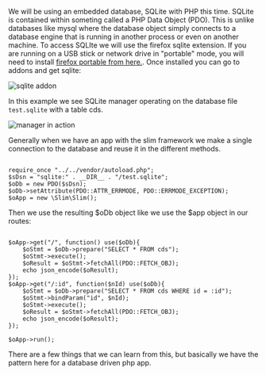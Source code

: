 We will be using an embedded database, SQLite with PHP this time. SQLite is contained within someting called a PHP Data Object (PDO). This is unlike databases like mysql where the database object simply connects to a database engine that is running in another process or even on another machine. To access SQLIte we will use the firefox sqlite extension. If you are running on a USB stick or network drive in "portable" mode, you will need to install [firefox portable from here.](http://portableapps.com/apps/internet/firefox_portable). Once installed you can go to addons and get sqlite:

![sqlite addon](https://rhildred.github.io/courses/PROG8020/sqlite.png "sqlite addon")

In this example we see SQLite manager operating on the database file `test.sqlite` with a table cds.

![manager in action](https://rhildred.github.io/courses/PROG8020/cdsTable.png "manager in action")

Generally when we have an app with the slim framework we make a single connection to the database and reuse it in the different methods.

```

require_once "../../vendor/autoload.php";
$sDsn = "sqlite:" . __DIR__ . "/test.sqlite";
$oDb = new PDO($sDsn);
$oDb->setAttribute(PDO::ATTR_ERRMODE, PDO::ERRMODE_EXCEPTION);
$oApp = new \Slim\Slim();

```

Then we use the resulting $oDb object like we use the $app object in our routes:

```

$oApp->get("/", function() use($oDb){
    $oStmt = $oDb->prepare("SELECT * FROM cds");
    $oStmt->execute();
    $oResult = $oStmt->fetchAll(PDO::FETCH_OBJ);
    echo json_encode($oResult);
});
$oApp->get("/:id", function($nId) use($oDb){
    $oStmt = $oDb->prepare("SELECT * FROM cds WHERE id = :id");
    $oStmt->bindParam("id", $nId);
    $oStmt->execute();
    $oResult = $oStmt->fetchAll(PDO::FETCH_OBJ);
    echo json_encode($oResult);
});

$oApp->run();

```

There are a few things that we can learn from this, but basically we have the pattern here for a database driven php app.